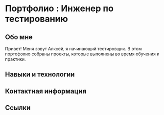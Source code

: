 # Портфолио : Инженер по тестированию


## Обо мне

Привет! Меня зовут Алксей, я начинающий тестировщик. 
В этом портофолио собраны проекты, которые выполнены во время обучения и практики.

## Навыки и технологии



## Контактная информация



## Ссылки
